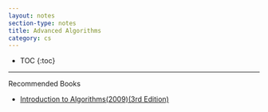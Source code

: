 ```yaml
---
layout: notes
section-type: notes
title: Advanced Algorithms
category: cs
---
```


* TOC
{:toc}
---

Recommended Books

* [Introduction to Algorithms(2009)(3rd Edition)](https://heming-zhang.github.io/course/Introduction_to_Algorithms(2009)(3rd_Edition).pdf)

